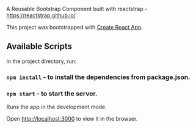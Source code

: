 A Reusable Bootstrap Component built with reactstrap - https://reactstrap.github.io/

This project was bootstrapped with [Create React App](https://github.com/facebook/create-react-app).

## Available Scripts

In the project directory, run:

### `npm install` - to install the dependencies from package.json.

### `npm start` - to start the server.

Runs the app in the development mode.

Open [http://localhost:3000](http://localhost:3000) to view it in the browser.
